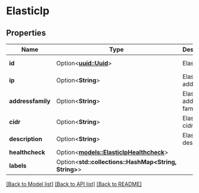 # ElasticIp

## Properties

Name | Type | Description | Notes
------------ | ------------- | ------------- | -------------
**id** | Option<[**uuid::Uuid**](uuid::Uuid.md)> | Elastic IP ID | [optional][readonly]
**ip** | Option<**String**> | Elastic IP address | [optional][readonly]
**addressfamily** | Option<**String**> | Elastic IP address family | [optional][readonly]
**cidr** | Option<**String**> | Elastic IP cidr | [optional][readonly]
**description** | Option<**String**> | Elastic IP description | [optional]
**healthcheck** | Option<[**models::ElasticIpHealthcheck**](elastic-ip-healthcheck.md)> |  | [optional]
**labels** | Option<**std::collections::HashMap<String, String>**> |  | [optional]

[[Back to Model list]](../README.md#documentation-for-models) [[Back to API list]](../README.md#documentation-for-api-endpoints) [[Back to README]](../README.md)


